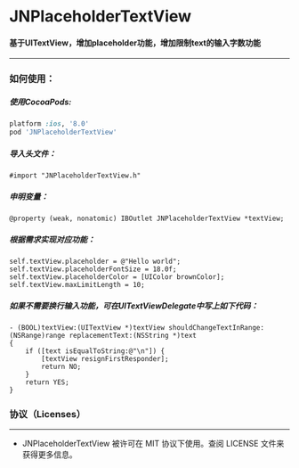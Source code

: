 # JNPlaceholderTextView

#### 基于UITextView，增加placeholder功能，增加限制text的输入字数功能
---
### 如何使用：

##### 使用CocoaPods:

```ruby
platform :ios, '8.0'
pod 'JNPlaceholderTextView'
```

##### 导入头文件：

```objc
#import "JNPlaceholderTextView.h"
```
##### 申明变量：

```objc
@property (weak, nonatomic) IBOutlet JNPlaceholderTextView *textView;
```
##### 根据需求实现对应功能：

```objc
self.textView.placeholder = @"Hello world";
self.textView.placeholderFontSize = 18.0f;
self.textView.placeholderColor = [UIColor brownColor];
self.textView.maxLimitLength = 10;

```
##### 如果不需要换行输入功能，可在UITextViewDelegate中写上如下代码：

```objc
- (BOOL)textView:(UITextView *)textView shouldChangeTextInRange:(NSRange)range replacementText:(NSString *)text
{
    if ([text isEqualToString:@"\n"]) {
        [textView resignFirstResponder];
        return NO;
    }
    return YES;
}

```

### 协议（Licenses）
---
- JNPlaceholderTextView 被许可在 MIT 协议下使用。查阅 LICENSE 文件来获得更多信息。
